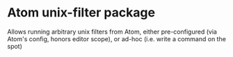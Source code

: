 # Atom unix-filter package

Allows running arbitrary unix filters from Atom, either pre-configured
(via Atom's config, honors editor scope), or ad-hoc (i.e. write a
command on the spot)
